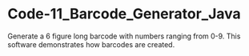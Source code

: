 # Code-11_Barcode_Generator_Java
 Generate a 6 figure long barcode with numbers ranging from 0-9. This software demonstrates how barcodes are created.
